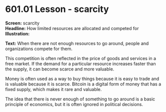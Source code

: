 # 601.01 Lesson - scarcity

**Screen:** scarcity\
**Headline:** How limited resources are allocated and competed for\
**Illustration:**

**Text:** When there are not enough resources to go around, people and organizations compete for them.&#x20;

This competition is often reflected in the price of goods and services in a free market. If the demand for a particular resource increases faster than the supply, it can become scarce and more valuable.&#x20;

Money is often used as a way to buy things because it is easy to trade and is valuable because it is scarce. Bitcoin is a digital form of money that has a fixed supply, which makes it rare and valuable.&#x20;

The idea that there is never enough of something to go around is a basic principle of economics, but it is often ignored in political decisions.
